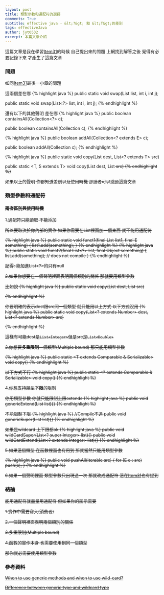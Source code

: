 ```yaml
---
layout: post
title: 類型參數和通配符的選擇
comments: True 
subtitle: effective java - &lt;?&gt; 和 &lt;T&gt;的差別
tags: effectiveJava
author: jyt0532
excerpt: 本篇文章介紹
---
```


這篇文章是我在學習[Item31](/2018/12/23/use-bounded-wildcards-to-increase-api-flexibility/)的時候 自己提出來的問題 上網找到解答之後 覺得有必要記錄下來 才產生了這篇文章

### 問題

如同[Item31](/2018/12/23/use-bounded-wildcards-to-increase-api-flexibility/)最後一小章的問題 

這兩個差在哪
{% highlight java %}
public static <E> void swap(List<E> list, int i, int j);

public static void swap(List<?> list, int i, int j);
{% endhighlight %}

還有以下的其他聲明 差在哪
{% highlight java %}
public boolean containsAll(Collection<?> c);

public <T> boolean containsAll(Collection<T> c);
{% endhighlight %}

{% highlight java %}
public boolean addAll(Collection<? extends E> c);

public <T extends E> boolean addAll(Collection<T> c);
{% endhighlight %}

{% highlight java %}
public static <T> void copy(List<T> dest, List<? extends T> src)

public static <T, S extends T> void copy(List<T> dest, List<S> src)
{% endhighlight %}

如果以上的聲明 你都知道差別以及使用時機 那讀者可以跳過這篇文章

### 類型參數和通配符
	
#### 兩者區別與使用時機

1.通配符只能讀取 不能添加

所以要取決於你內部的實作 如果你需要在List裡面加一個東西 就不能用通配符

{% highlight java %}
public static <E> void funct1(final List<E> list1, final E something) {
  list1.add(something);
}
{% endhighlight %}
{% highlight java %}
public static void funct2(final List<?> list, final Object something) {
  list.add(something); // does not compile
}
{% endhighlight %}

記得: 能加進List<?>的只有null


2.如果你想要在一個聲明裡面表明兩個類別的關係 那就要用類型參數

比如說
{% highlight java %}
public static <T extends Number> void copy(List<T> dest, List<T> src)

{% endhighlight %}

你要明確的表示dest跟src同一個類型 就只能用以上方式 以下方式沒用
{% highlight java %}
public static void copy(List<? extends Number> dest, List<? extends Number> src)

{% endhighlight %}

這樣有可能dest是`List<Integer>`但是src是`List<Double>`

3.你想要**多重限制**一個類型(Multiple bound) 那只能用類型參數

{% highlight java %}
public static <T extends Comparable & Serializable> void copy()
{% endhighlight %}

以下方式不行
{% highlight java %}
public static <? extends Comparable & Serializable> void copy()
{% endhighlight %}

4.你想支持類型**下限**的限制

你用類型參數 你就只能限制上限extends
{% highlight java %}
public <T extends Integer> void genericExtend(List<T> list){}
{% endhighlight %}

不能限制下限
{% highlight java %}
//Compile不過
public <T super Integer> void genericSuper(List<T> list){}
{% endhighlight %}


如果是wildcard 上下限都ok
{% highlight java %}
public void wildCardSuper(List<? super Integer> list){}
public void wildCardExtend(List<? extends Integer> list){}
{% endhighlight %}

5.如果這個類型 在函數裡面也有用到 那就當然只能用類型參數

{% highlight java %}
public void pushAll(Iterable<E> src) {
  for (E e : src)
    push(e);
}
{% endhighlight %}

6.如果一個聲明裡面 類型參數只出現過一次 那就改成通配符 這在[Item31](/2018/12/23/use-bounded-wildcards-to-increase-api-flexibility/)也有提到

### 結論

能用通配符就盡量用通配符 但如果你的函示需要

1.實作中需要寫入(消費者)

2.一個聲明裡面表明兩個類別的關係

3.多重限制(Multiple bound)

4.函數的實作本身 也需要使用到同一個類型

那你就必需要使用類型參數

### 參考資料

[When to use generic methods and when to use wild-card?](https://stackoverflow.com/questions/18176594/when-to-use-generic-methods-and-when-to-use-wild-card)

[Difference between generic type and wildcard type](https://stackoverflow.com/questions/10943137/difference-between-generic-type-and-wildcard-type#)

